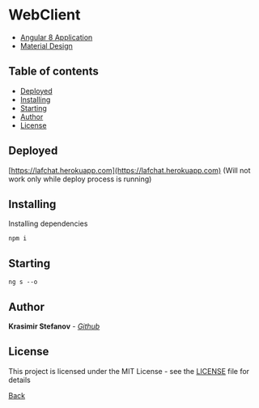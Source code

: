 # WebClient

- [Angular 8 Application](https://angular.io/)
- [Material Design](https://material.angular.io)

## Table of contents

- [Deployed](#deployed)
- [Installing](#installing)
- [Starting](#starting)
- [Author](#author)
- [License](#license)

## Deployed
[https://lafchat.herokuapp.com](https://lafchat.herokuapp.com) (Will not work only while deploy process is running)

## Installing

Installing dependencies

```
npm i
```

## Starting

```
ng s --o
```

## Author

**Krasimir Stefanov** - [*Github*](https://github.com/kraskoo/)

## License

This project is licensed under the MIT License - see the [LICENSE](https://github.com/kraskoo/Laf/blob/master/LICENSE) file for details

[Back](https://github.com/kraskoo/Laf/)